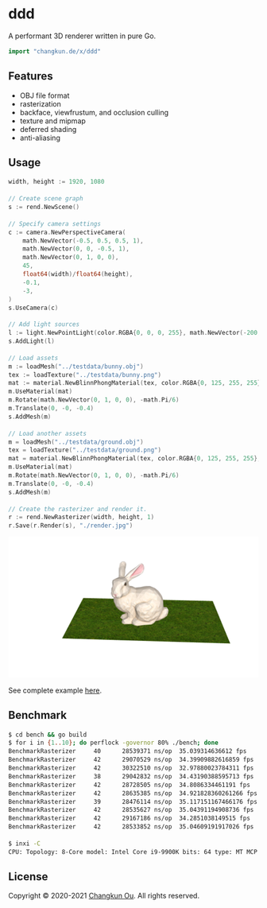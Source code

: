 # ddd

A performant 3D renderer written in pure Go.

```go
import "changkun.de/x/ddd"
```

## Features

- OBJ file format
- rasterization
- backface, viewfrustum, and occlusion culling
- texture and mipmap
- deferred shading
- anti-aliasing

## Usage

```go
width, height := 1920, 1080

// Create scene graph
s := rend.NewScene()

// Specify camera settings
c := camera.NewPerspectiveCamera(
    math.NewVector(-0.5, 0.5, 0.5, 1),
    math.NewVector(0, 0, -0.5, 1),
    math.NewVector(0, 1, 0, 0),
    45,
    float64(width)/float64(height),
    -0.1,
    -3,
)
s.UseCamera(c)

// Add light sources
l := light.NewPointLight(color.RGBA{0, 0, 0, 255}, math.NewVector(-200, 250, 600, 1))
s.AddLight(l)

// Load assets
m := loadMesh("../testdata/bunny.obj")
tex := loadTexture("../testdata/bunny.png")
mat := material.NewBlinnPhongMaterial(tex, color.RGBA{0, 125, 255, 255}, 0.6, 1, 0.5, 150)
m.UseMaterial(mat)
m.Rotate(math.NewVector(0, 1, 0, 0), -math.Pi/6)
m.Translate(0, -0, -0.4)
s.AddMesh(m)

// Load another assets
m = loadMesh("../testdata/ground.obj")
tex = loadTexture("../testdata/ground.png")
mat = material.NewBlinnPhongMaterial(tex, color.RGBA{0, 125, 255, 255}, 0.6, 1, 0.5, 150)
m.UseMaterial(mat)
m.Rotate(math.NewVector(0, 1, 0, 0), -math.Pi/6)
m.Translate(0, -0, -0.4)
s.AddMesh(m)

// Create the rasterizer and render it.
r := rend.NewRasterizer(width, height, 1)
r.Save(r.Render(s), "./render.jpg")
```

![](./bench/render.jpg)

See complete example [here](./bench/main.go).

## Benchmark

```sh
$ cd bench && go build
$ for i in {1..10}; do perflock -governor 80% ./bench; done
BenchmarkRasterizer     40      28539371 ns/op  35.039314636612 fps
BenchmarkRasterizer     42      29070529 ns/op  34.39909882616859 fps
BenchmarkRasterizer     42      30322510 ns/op  32.97880023784311 fps
BenchmarkRasterizer     38      29042832 ns/op  34.43190388595713 fps
BenchmarkRasterizer     42      28728505 ns/op  34.8086334461191 fps
BenchmarkRasterizer     42      28635385 ns/op  34.921828360261266 fps
BenchmarkRasterizer     39      28476114 ns/op  35.117151167466176 fps
BenchmarkRasterizer     42      28535627 ns/op  35.04391194908736 fps
BenchmarkRasterizer     42      29167186 ns/op  34.2851038149515 fps
BenchmarkRasterizer     42      28533852 ns/op  35.04609191917026 fps

$ inxi -C
CPU: Topology: 8-Core model: Intel Core i9-9900K bits: 64 type: MT MCP L2 cache: 16.0 MiB Speed: 800 MHz min/max: 800/5000 MHz Core speeds (MHz): 1: 800 2: 800 3: 800 4: 800 5: 800 6: 800 7: 800 8: 801 9: 800 10: 800 11: 800 12: 800 13: 800 14: 800 15: 800 16: 800
```

## License

Copyright &copy; 2020-2021 [Changkun Ou](https://changkun.de). All rights reserved.